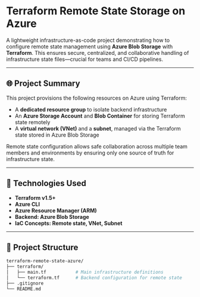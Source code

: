 # Terraform Remote State Storage on Azure

A lightweight infrastructure-as-code project demonstrating how to configure remote state management using **Azure Blob Storage** with **Terraform**. This ensures secure, centralized, and collaborative handling of infrastructure state files—crucial for teams and CI/CD pipelines.

---

## 🌐 Project Summary

This project provisions the following resources on Azure using Terraform:

- A **dedicated resource group** to isolate backend infrastructure
- An **Azure Storage Account** and **Blob Container** for storing Terraform state remotely
- A **virtual network (VNet)** and a **subnet**, managed via the Terraform state stored in Azure Blob Storage

Remote state configuration allows safe collaboration across multiple team members and environments by ensuring only one source of truth for infrastructure state.

---

## 🧰 Technologies Used

- **Terraform v1.5+**
- **Azure CLI**
- **Azure Resource Manager (ARM)**
- **Backend: Azure Blob Storage**
- **IaC Concepts: Remote state, VNet, Subnet**

---

## 📁 Project Structure

```bash
terraform-remote-state-azure/
├── terraform/
│   ├── main.tf           # Main infrastructure definitions
│   └── terraform.tf      # Backend configuration for remote state
├── .gitignore
└── README.md
